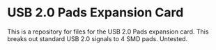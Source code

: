 # USB 2.0 Pads Expansion Card
 This is a repository for files for the USB 2.0 Pads expansion card. This breaks out standard USB 2.0 signals to 4 SMD pads.
 Untested.
